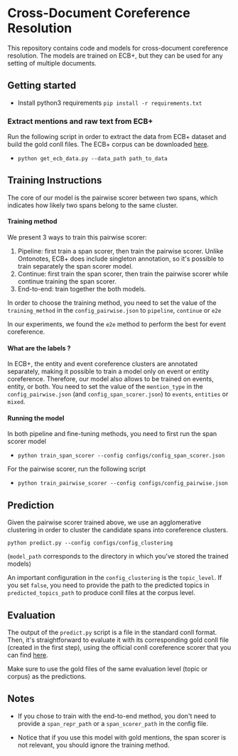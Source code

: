# Cross-Document Coreference Resolution

This repository contains code and models for cross-document coreference resolution. 
The models are trained on ECB+, but they can be used for any setting of multiple documents.




## Getting started

* Install python3 requirements `pip install -r requirements.txt` 


### Extract mentions and raw text from ECB+ 

Run the following script in order to extract the data from ECB+ dataset
 and build the gold conll files. 
The ECB+ corpus can be downloaded [here](http://www.newsreader-project.eu/results/data/the-ecb-corpus/).

* ``python get_ecb_data.py --data_path path_to_data``



## Training Instructions


The core of our model is the pairwise scorer between two spans, 
which indicates how likely two spans belong to the same cluster.


#### Training method

We present 3 ways to train this pairwise scorer:

1. Pipeline: first train a span scorer, then train the pairwise scorer. 
Unlike Ontonotes, ECB+ does include singleton annotation, so it's possible to train separately the span scorer model.
2.  Continue: first train the span scorer, then train the pairwise scorer
while continue training the span scorer.
3. End-to-end: train together the both models.

In order to choose the training method, you need to set the value of the `training_method` in 
the `config_pairwise.json` to `pipeline`, `continue` or `e2e`

In our experiments, we found the `e2e` method to perform the best for event coreference.

 
#### What are the labels ?

In ECB+, the entity and event coreference clusters are annotated separately, 
making it possible to train a model only on event or entity coreference. 
Therefore, our model also allows to be trained on events, entity, or both.
You need to set the value of the `mention_type` in 
the ``config_pairwise.json`` (and `config_span_scorer.json`) 
to `events`, `entities` or `mixed`.



#### Running the model
 
In both pipeline and fine-tuning methods, you need to first run 
the span scorer model 

* ``python train_span_scorer --config configs/config_span_scorer.json``

For the pairwise scorer, run the following script
* ``python train_pairwise_scorer --config configs/config_pairwise.json``



## Prediction

Given the pairwise scorer trained above, we use an agglomerative
clustering in order to cluster the candidate spans into coreference clusters. 


``python predict.py --config configs/config_clustering``

(`model_path` corresponds to the directory in which you've stored the trained models)

An important configuration in the `config_clustering` is the `topic_level`. 
If you set `false`, you need to provide the path to the predicted topics in `predicted_topics_path` 
to produce conll files at the corpus level. 

## Evaluation

The output of the `predict.py` script is a file in the standard conll format. 
Then, it's straightforward to evaluate it with its corresponding 
gold conll file (created in the first step), 
using the official conll coreference scorer
that you can find 
[here](https://github.com/conll/reference-coreference-scorers).

Make sure to use the gold files of the same evaluation level (topic or corpus) as the predictions. 


## Notes


* If you chose to train with the end-to-end method, you don't need to provide a `span_repr_path` or a `span_scorer_path` in the
config file.  

* Notice that if you use this model with gold mentions, 
the span scorer is not relevant, you should ignore the training
method.

